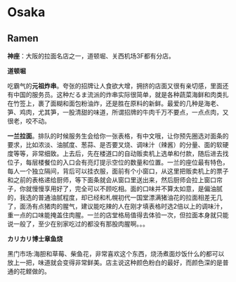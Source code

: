# Osaka

## Ramen

**神座**：大阪的拉面名店之一，道顿堀、关西机场3F都有分店。


**道顿堀**

吃霸气的**元祖炸串**。夸张的招牌让人食欲大增，拥挤的店面又很有亲切感，里面还有中国的服务员。这种だるま流派的炸串实际很简单，就是各种蔬菜海鲜和肉类扎在竹签上，裹了面糊和面包粉油炸，还是胜在原料的新鲜。最爱的几种是海老、笋、鸡肉，尤其笋，一股清甜的味道，所谓招牌的牛肉千万不要点，一点点肉，又很老，咬不动。

**一兰拉面**。排队的时候服务生会给你一张表格，有中文哦，让你预先圈选对面条的要求，比如浓淡、油腻度、葱蒜、是否要叉烧、调味汁（辣酱）的分量、面的软硬度等等，非常细致。上去后，先在楼道口的自动贩卖机上选单和付款，随后进去找位子，每层楼餐位的入口会有亮灯提示空位的数量和位置。一兰的座位最有特色，每人一个独立隔间，背后可以挂衣服，面前有个小窗口，从这里把贩卖机上的票子和之前的表格递给厨师，等下面条就会从窗口里送出来，然后厨师会拉上窗口帘子，你就慢慢享用好了，完全可以不顾吃相。面的口味并不算太如意，是偏油腻的，我选的普通油腻程度，却已经和札幌初代一国堂漂满猪油花的拉面相差无几了，面汤有点猪肉的腥气，建议能吃辣的人在刚才填表格时选2倍以上的调味汁，重一点的口味能掩盖住肉腥。一兰的店堂格局值得去体验一次，但拉面本身就只能说一般了，至少在别家吃过的都没有那股肉腥啊。。。

**カリカリ博士章鱼烧**


黑门市场:海胆和草莓、柴鱼花，非常喜欢这个东西，烧汤煮面炒饭什么的都可以放上一把，味道就会变得非常鲜美。店主说这种颜色粉白的最好，而颜色深的是普通的花鲣做的。
